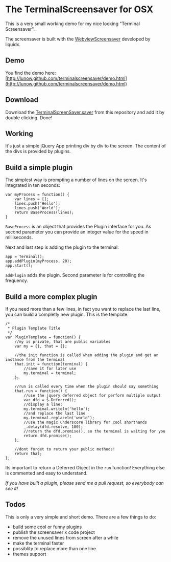 The TerminalScreensaver for OSX
===============================

This is a very small working demo for my nice looking "Terminal Screensaver".

The screensaver is built with the [WebviewScreensaver](https://github.com/liquidx/webviewscreensaver) developed by liquidx.


Demo
----
You find the demo here: [http://lunow.github.com/terminalscreensaver/demo.html](http://lunow.github.com/terminalscreensaver/demo.html)



Download
--------
Download the [TerminalScreenSaver.saver](https://github.com/lunow/terminalscreensaver/zipball/master) from this repository and add it by double clicking. Done!


Working
-------
It's just a simple jQuery App printing div by div to the screen. The content of the divs is provided by plugins.


Build a simple plugin
----------------------------
The simplest way is prompting a number of lines on the screen. It's integrated in ten seconds:

	var myProcess = function() {
		var lines = [];
		lines.push('Hello');
		lines.push('World');
		return BaseProcess(lines);
	}

`BaseProcess` is an object that provides the Plugin interface for you. As second parameter you can provide an integer value for the speed in milliseconds.

Next and last step is adding the plugin to the terminal:

	app = Terminal();
	app.addPlugin(myProcess, 20);
	app.start();

`addPlugin` adds the plugin. Second parameter is for controlling the frequency.


Build a more complex plugin
---------------------------

If you need more than a few lines, in fact you want to replace the last line, you can build a completly new plugin. This is the template:

	/*
	 * Plugin Template Title
	 */
	var PluginTemplate = function() {
		//my is private, that are public variables
		var my = {}, that = {};

		//the init function is called when adding the plugin and get an instance from the terminal
		that.init = function(terminal) {
			//save it for later use
			my.terminal = terminal;
		};

		//run is called every time when the plugin should say something
		that.run = function() {
			//use the jquery deferred object for perform multiple output
			var dfd = $.Deferred();
			//display a line:
			my.terminal.writeln('hello');
			//and replace the last line
			my.terminal.replaceln('world');
			//use the magic underscore library for cool shorthands
			_.delay(dfd.resolve, 100);
			//return the dfd.promise(), so the terminal is waiting for you
			return dfd.promise();
		};

		//dont forget to return your public methods!
		return that;
	};

Its important to return a Deferred Object in the `run` function! Everything else is commented and easy to understand.

*If you have built a plugin, please send me a pull request, so everybody can see it!*


Todos
-----
This is only a very simple and short demo. There are a few things to do:

- build some cool or funny plugins
- publish the screensaver x code project
- remove the unused lines from screen after a while
- make the terminal faster
- possiblity to replace more than one line
- themes support